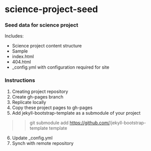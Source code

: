 # science-project-seed

### Seed data for science project
Includes:
* Science project content structure
* Sample
* index.html
* 404.html
* _config.yml with configuration required for site

### Instructions
1. Creating project repository
2. Create gh-pages branch
3. Replicate locally
4. Copy these project pages to gh-pages 
5. Add jekyll-bootstrap-template as a submodule of your project
>>git submodule add https://github.com/<user>/jekyll-bootstrap-template template
6. Update _config.yml 
7. Synch with remote repository
